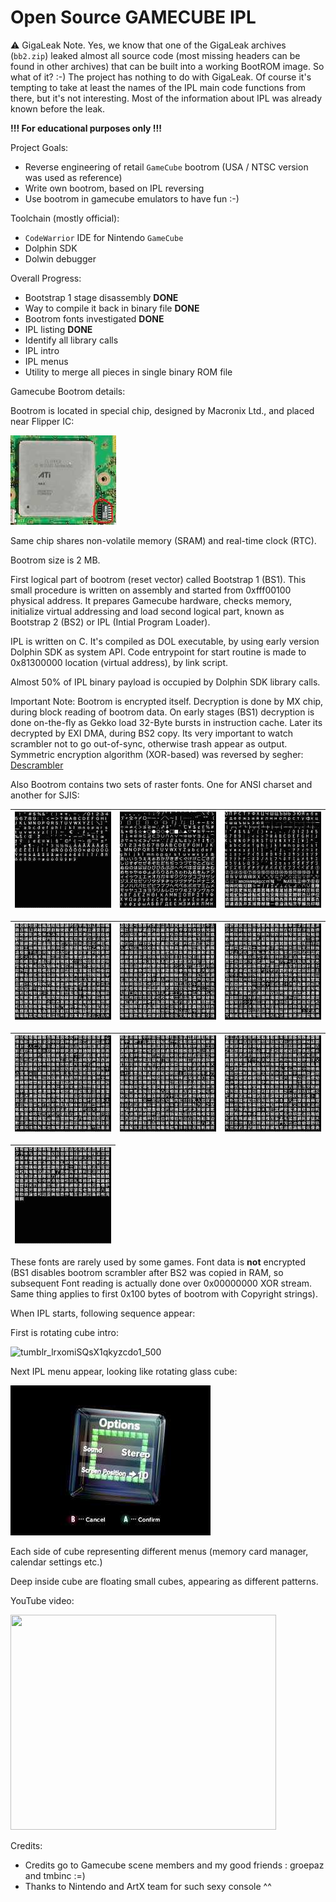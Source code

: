 # Open Source GAMECUBE IPL

:warning: GigaLeak Note. Yes, we know that one of the GigaLeak archives (`bb2.zip`) leaked almost all source code (most missing headers can be found in other archives) that can be built into a working BootROM image. So what of it? :-) The project has nothing to do with GigaLeak. Of course it's tempting to take at least the names of the IPL main code functions from there, but it's not interesting. Most of the information about IPL was already known before the leak.

**!!! For educational purposes only !!!**

Project Goals:
- Reverse engineering of retail `GameCube` bootrom (USA / NTSC version was used as reference)
- Write own bootrom, based on IPL reversing
- Use bootrom in gamecube emulators to have fun :-)

Toolchain (mostly official):
- `CodeWarrior` IDE for Nintendo `GameCube`
- Dolphin SDK
- Dolwin debugger

Overall Progress:
- Bootstrap 1 stage disassembly **DONE**
- Way to compile it back in binary file **DONE**
- Bootrom fonts investigated **DONE**
- IPL listing **DONE**
- Identify all library calls
- IPL intro
- IPL menus
- Utility to merge all pieces in single binary ROM file

Gamecube Bootrom details:

Bootrom is located in special chip, designed by Macronix Ltd., and placed near Flipper IC:

![bootrom](/images/bootrom.jpg)

Same chip shares non-volatile memory (SRAM) and real-time clock (RTC).

Bootrom size is 2 MB.

First logical part of bootrom (reset vector) called Bootstrap 1 (BS1). This small procedure is written on assembly and started from 0xfff00100 physical address. It prepares Gamecube hardware, checks memory, initialize virtual addressing and load second logical part, known as Bootstrap 2 (BS2) or IPL (Intial Program Loader).

IPL is written on C. It's compiled as DOL executable, by using early version Dolphin SDK as system API.
Code entrypoint for start routine is made to 0x81300000 location (virtual address), by link script.

Almost 50% of IPL binary payload is occupied by Dolphin SDK library calls.

Important Note: Bootrom is encrypted itself. Decryption is done by MX chip, during block reading of bootrom data. On early stages (BS1) decryption is done on-the-fly as Gekko load 32-Byte bursts in instruction cache. Later its decrypted by EXI DMA, during BS2 copy. Its very important to watch scrambler not to go out-of-sync, otherwise trash appear as output. Symmetric encryption algorithm (XOR-based) was reversed by segher: [Descrambler](/wiki/Descrambler.md)

Also Bootrom contains two sets of raster fonts. One for ANSI charset and another for SJIS:

|![font_00](/images/font_00.jpg)|![font_01](/images/font_01.jpg)|![font_02](/images/font_02.jpg)|
|---|---|---|

|![font_03](/images/font_03.jpg)|![font_04](/images/font_04.jpg)|![font_05](/images/font_05.jpg)|
|---|---|---|

|![font_06](/images/font_06.jpg)|![font_07](/images/font_07.jpg)|![font_08](/images/font_08.jpg)|
|---|---|---|

|![font_09](/images/font_09.jpg)|
|---|

These fonts are rarely used by some games. Font data is **not** encrypted (BS1 disables bootrom scrambler after BS2 was copied in RAM, so subsequent Font reading is actually done over 0x00000000 XOR stream. Same thing applies to first 0x100 bytes of bootrom with Copyright strings).

When IPL starts, following sequence appear:

First is rotating cube intro:

![tumblr_lrxomiSQsX1qkyzcdo1_500](/images/tumblr_lrxomiSQsX1qkyzcdo1_500.gif)

Next IPL menu appear, looking like rotating glass cube:

![iplmenu](/images/iplmenu.jpg)

Each side of cube representing different menus (memory card manager, calendar settings etc.)

Deep inside cube are floating small cubes, appearing as different patterns.

YouTube video:

<a href='http://www.youtube.com/watch?feature=player_embedded&v=In0beAki4mM' target='_blank'><img src='http://img.youtube.com/vi/In0beAki4mM/0.jpg' width='425' height=344 /></a><br>

Credits:
- Credits go to Gamecube scene members and my good friends : groepaz and tmbinc :=)
- Thanks to Nintendo and ArtX team for such sexy console ^^
